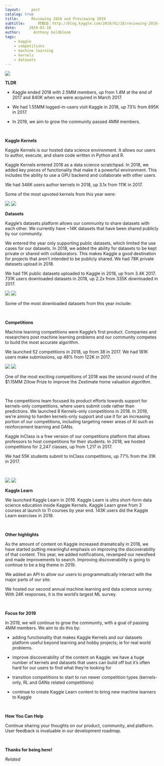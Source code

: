 ```yaml
---
layout:     post
catalog: true
title:      Reviewing 2018 and Previewing 2019
subtitle:      转载自：http://blog.kaggle.com/2019/01/18/reviewing-2018-and-previewing-2019/
date:      2019-01-18
author:      Anthony Goldbloom
tags:
    - kaggle
    - competitions
    - machine learning
    - kernels
    - datasets
---
```

![](https://i2.wp.com/blog.kaggle.com/wp-content/uploads/2019/01/Screen-Shot-2018-12-31-at-7.39.15-AM.png?fit=1184%2C656&is-pending-load=1)


**TLDR**

- Kaggle ended 2018 with 2.5MM members, up from 1.4M at the end of 2017 and 840K when we were acquired in March 2017.

- We had 1.55MM logged-in-users visit Kaggle in 2018, up 73% from 895K in 2017.

- In 2019, we aim to grow the community passed 4MM members.


 

**Kaggle Kernels**

Kaggle Kernels is our hosted data science environment. It allows our users to author, execute, and share code written in Python and R.

Kaggle Kernels entered 2018 as a data science scratchpad. In 2018, we added key pieces of functionality that make it a powerful environment. This includes the ability to use a GPU backend and collaborate with other users.  

We had 346K users author kernels in 2018, up 3.1x from 111K in 2017.

Some of the most upvoted kernels from this year were:

![](https://i0.wp.com/blog.kaggle.com/wp-content/uploads/2019/01/Screen-Shot-2019-01-18-at-10.18.01-AM.png?resize=1024%2C574&is-pending-load=1)
![](https://i0.wp.com/blog.kaggle.com/wp-content/uploads/2019/01/Screen-Shot-2019-01-18-at-10.18.01-AM.png?resize=1024%2C574)


**Datasets**

Kaggle’s datasets platform allows our community to share datasets with each other. We currently have ~14K datasets that have been shared publicly by our community.

We entered the year only supporting public datasets, which limited the use cases for our datasets. In 2018, we added the ability for datasets to be kept private or shared with collaborators. This makes Kaggle a good destination for projects that aren’t intended to be publicly shared. We had 78K private datasets upload in 2018.

We had 11K public datasets uploaded to Kaggle in 2018, up from 3.4K 2017. 731K users downloaded datasets in 2018, up 2.2x from 335K downloaded in 2017.


![](https://i1.wp.com/blog.kaggle.com/wp-content/uploads/2019/01/Screen-Shot-2019-01-18-at-10.20.33-AM.png?resize=1024%2C568&is-pending-load=1)
![](https://i1.wp.com/blog.kaggle.com/wp-content/uploads/2019/01/Screen-Shot-2019-01-18-at-10.20.33-AM.png?resize=1024%2C568)


Some of the most downloaded datasets from this year include:

 

**Competitions**

Machine learning competitions were Kaggle’s first product. Companies and researchers post machine learning problems and our community competes to build the most accurate algorithm.

We launched 52 competitions in 2018, up from 38 in 2017. We had 181K users make submissions, up 48% from 122K in 2017.


![](https://i0.wp.com/blog.kaggle.com/wp-content/uploads/2019/01/Screen-Shot-2019-01-18-at-10.21.24-AM.png?resize=1024%2C580&is-pending-load=1)
![](https://i0.wp.com/blog.kaggle.com/wp-content/uploads/2019/01/Screen-Shot-2019-01-18-at-10.21.24-AM.png?resize=1024%2C580)


One of the most exciting competitions of 2018 was the second round of the $1.15MM Zillow Prize to improve the Zestimate home valuation algorithm.

 

The competitions team focused its product efforts towards support for kernels-only competitions, where users submit code rather than predictions. We launched 8 Kernels-only competitions in 2018. In 2019, we’re aiming to harden kernels-only support and use it for an increasing portion of our competitions, including targeting newer areas of AI such as reinforcement learning and GANs.

Kaggle InClass is a free version of our competitions platform that allows professors to host competitions for their students. In 2018, we hosted competitions for 2,247 classes, up from 1,217 in 2017.

We had 55K students submit to InClass competitions, up 77% from the 31K in 2017.

 

![](https://i1.wp.com/blog.kaggle.com/wp-content/uploads/2019/01/Screen-Shot-2019-01-18-at-10.22.00-AM.png?resize=1024%2C567&is-pending-load=1)
![](https://i1.wp.com/blog.kaggle.com/wp-content/uploads/2019/01/Screen-Shot-2019-01-18-at-10.22.00-AM.png?resize=1024%2C567)


**Kaggle Learn**

We launched Kaggle Learn in 2018. Kaggle Learn is ultra short-form data science education inside Kaggle Kernels. Kaggle Learn grew from 3 courses at launch to 11 courses by year end. 143K users did the Kaggle Learn exercises in 2018.

 

**Other highlights**

As the amount of content on Kaggle increased dramatically in 2018, we have started putting meaningful emphasis on improving the discoverability of that content. This year, we added notifications, revamped our newsfeed and made improvements to search. Improving discoverability is going to continue to be a big theme in 2019.

We added an API to allow our users to programmatically interact with the major parts of our site.

We hosted our second annual machine learning and data science survey. With 24K responses, it is the world’s largest ML survey. 

 

**Focus for 2019**

In 2019, we will continue to grow the community, with a goal of passing 4MM members. We aim to do this by:

- adding functionality that makes Kaggle Kernels and our datasets platform useful beyond learning and hobby projects; ie for real world problems.

- improve discoverability of the content on Kaggle: we have a huge number of kernels and datasets that users can build off but it’s often hard for our users to find what they’re looking for

- transition competitions to start to run newer competition types (kernels-only, RL and GANs related competitions)

- continue to create Kaggle Learn content to bring new machine learners to Kaggle


 

**How You Can Help**

Continue sharing your thoughts on our product, community, and platform. User feedback is invaluable in our development roadmap.

 

**Thanks for being here!**


*Related*




